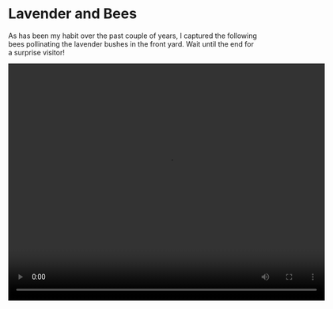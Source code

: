 # Lavender and Bees
As has been my habit over the past couple of years, I captured the following
bees pollinating the lavender bushes in the front yard. Wait until the end
for a surprise visitor!

<video width="640" height="480" controls>
  <source src="vid/020220518_lavender-bees.mp4" type="video/mp4">
</video>
